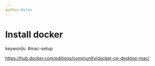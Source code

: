 ```yaml
---
author:#alex 
---
```


# Install docker
keywords: #mac-setup

https://hub.docker.com/editions/community/docker-ce-desktop-mac/